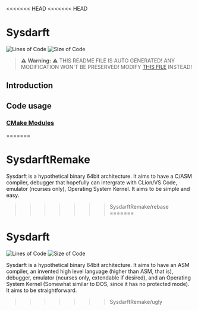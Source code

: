 <<<<<<< HEAD
<<<<<<< HEAD
# Sysdarft
![Lines of Code](https://img.shields.io/badge/ProjectLines-4601-cyan)
![Size of Code](https://img.shields.io/badge/ProjectSize-420%20K-yellow)

> ⚠️ **Warning:** ⚠️ THIS README FILE IS AUTO GENERATED! ANY MODIFICATION WON'T BE PRESERVED! MODIFY [THIS FILE](scripts/res/README.md) INSTEAD!


## Introduction

## Code usage
### [CMake Modules](./cmake_modules/Modules.md)
=======
# SysdarftRemake
Sysdarft is a hypothetical binary 64bit architecture. It aims to have a C/ASM compiler, debugger that hopefully can intergrate with CLion/VS Code, emulator (ncurses only), Operating System Kernel. It aims to be simple and easy.
>>>>>>> SysdarftRemake/rebase
=======
# Sysdarft
![Lines of Code](https://img.shields.io/badge/ProjectLines-10322-cyan)
![Size of Code](https://img.shields.io/badge/ProjectSize-636%20K-yellow)

Sysdarft is a hypothetical binary 64bit architecture.
It aims to have an ASM compiler, an invented high level language (higher than ASM, that is),
debugger, emulator (ncurses only, extendable if desired),
and an Operating System Kernel (Somewhat similar to DOS, since it has no protected mode).
It aims to be straightforward.
>>>>>>> SysdarftRemake/ugly
